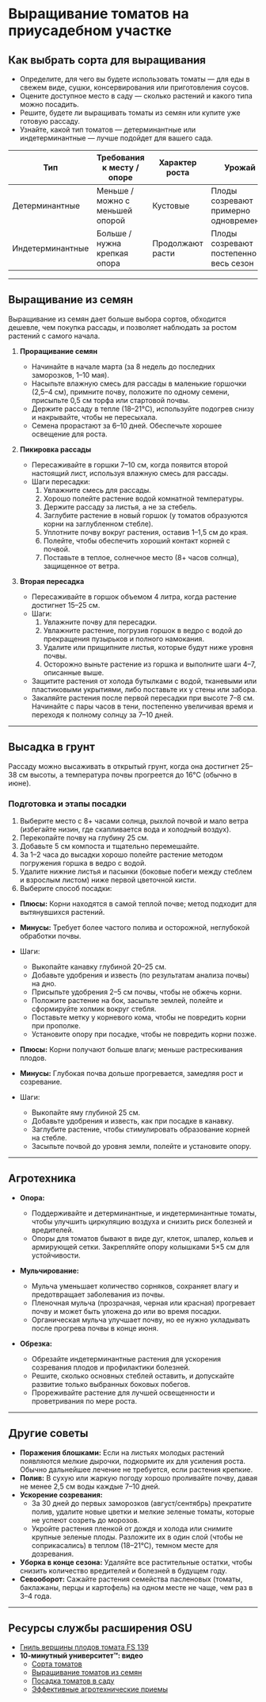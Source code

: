 # Выращивание томатов на приусадебном участке

## Как выбрать сорта для выращивания

- Определите, для чего вы будете использовать томаты — для еды в свежем виде, сушки, консервирования или приготовления соусов.
- Оцените доступное место в саду — сколько растений и какого типа можно посадить.
- Решите, будете ли выращивать томаты из семян или купите уже готовую рассаду.
- Узнайте, какой тип томатов — детерминантные или индетерминантные — лучше подойдет для вашего сада.


| Тип           | Требования к месту / опоре      | Характер роста   | Урожай                           |
|---------------|---------------------------------|------------------|----------------------------------|
| Детерминантные| Меньше / можно с меньшей опорой | Кустовые         | Плоды созревают примерно одновременно |
| Индетерминантные| Больше / нужна крепкая опора   | Продолжают расти | Плоды созревают постепенно весь сезон |

---

## Выращивание из семян

Выращивание из семян дает больше выбора сортов, обходится дешевле, чем покупка рассады, и позволяет наблюдать за ростом растений с самого начала.

1. **Проращивание семян**
   - Начинайте в начале марта (за 8 недель до последних заморозков, 1–10 мая).
   - Насыпьте влажную смесь для рассады в маленькие горшочки (2,5–4 см), примните почву, положите по одному семени, присыпьте 0,5 см торфа или стартовой почвы.
   - Держите рассаду в тепле (18–21°C), используйте подогрев снизу и накрывайте, чтобы не пересыхала.
   - Семена прорастают за 6–10 дней. Обеспечьте хорошее освещение для роста.

2. **Пикировка рассады**
   - Пересаживайте в горшки 7–10 см, когда появится второй настоящий лист, используя влажную смесь для рассады.
   - Шаги пересадки:
     1. Увлажните смесь для рассады.
     2. Хорошо полейте растение водой комнатной температуры.
     3. Держите рассаду за листья, а не за стебель.
     4. Заглубите растение в новый горшок (у томатов образуются корни на заглубленном стебле).
     5. Уплотните почву вокруг растения, оставив 1–1,5 см до края.
     6. Полейте, чтобы обеспечить хороший контакт корней с почвой.
     7. Поставьте в теплое, солнечное место (8+ часов солнца), защищенное от ветра.

3. **Вторая пересадка**
   - Пересаживайте в горшок объемом 4 литра, когда растение достигнет 15–25 см.
   - Шаги:
     1. Увлажните почву для пересадки.
     2. Увлажните растение, погрузив горшок в ведро с водой до прекращения пузырьков и полного намокания.
     3. Удалите или прищипните листья, которые будут ниже уровня почвы.
     4. Осторожно выньте растение из горшка и выполните шаги 4–7, описанные выше.
   - Защитите растения от холода бутылками с водой, тканевыми или пластиковыми укрытиями, либо поставьте их у стены или забора.
   - Закаляйте растения после первой пересадки при высоте 7–8 см. Начинайте с пары часов в тени, постепенно увеличивая время и переходя к полному солнцу за 7–10 дней.

---

## Высадка в грунт

Рассаду можно высаживать в открытый грунт, когда она достигнет 25–38 см высоты, а температура почвы прогреется до 16°C (обычно в июне).

### Подготовка и этапы посадки

1. Выберите место с 8+ часами солнца, рыхлой почвой и мало ветра (избегайте низин, где скапливается вода и холодный воздух).
2. Перекопайте почву на глубину 25 см.
3. Добавьте 5 см компоста и тщательно перемешайте.
4. За 1–2 часа до высадки хорошо полейте растение методом погружения горшка в ведро с водой.
5. Удалите нижние листья и пасынки (боковые побеги между стеблем и взрослым листом) ниже первой цветочной кисти.
6. Выберите способ посадки:


- **Плюсы:** Корни находятся в самой теплой почве; метод подходит для вытянувшихся растений.
- **Минусы:** Требует более частого полива и осторожной, неглубокой обработки почвы.
- Шаги:
  - Выкопайте канавку глубиной 20–25 см.
  - Добавьте удобрения и известь (по результатам анализа почвы) на дно.
  - Присыпьте удобрения 2–5 см почвы, чтобы не обжечь корни.
  - Положите растение на бок, засыпьте землей, полейте и сформируйте холмик вокруг стебля.
  - Поставьте метку у корневого кома, чтобы не повредить корни при прополке.
  - Установите опору при посадке, чтобы не повредить корни позже.


- **Плюсы:** Корни получают больше влаги; меньше растрескивания плодов.
- **Минусы:** Глубокая почва дольше прогревается, замедляя рост и созревание.
- Шаги:
  - Выкопайте яму глубиной 25 см.
  - Добавьте удобрения и известь, как при посадке в канавку.
  - Заглубите растение, чтобы стимулировать образование корней на стебле.
  - Засыпьте почвой до уровня земли, полейте и установите опору.

---

## Агротехника

- **Опора:**
  - Поддерживайте и детерминантные, и индетерминантные томаты, чтобы улучшить циркуляцию воздуха и снизить риск болезней и вредителей.
  - Опоры для томатов бывают в виде дуг, клеток, шпалер, кольев и армирующей сетки. Закрепляйте опору колышками 5×5 см для устойчивости.

- **Мульчирование:**
  - Мульча уменьшает количество сорняков, сохраняет влагу и предотвращает заболевания из почвы.
  - Пленочная мульча (прозрачная, черная или красная) прогревает почву и может быть уложена до или во время посадки.
  - Органическая мульча улучшает почву, но ее нужно укладывать после прогрева почвы в конце июня.

- **Обрезка:**
  - Обрезайте индетерминантные растения для ускорения созревания плодов и профилактики болезней.
  - Решите, сколько основных стеблей оставить, и допускайте развитие только выбранных боковых побегов.
  - Прореживайте растение для лучшей освещенности и проветривания по мере роста.

---

## Другие советы

- **Поражения блошками:** Если на листьях молодых растений появляются мелкие дырочки, подкормите их для усиления роста. Обычно дальнейшее лечение не требуется, если растения крепкие.
- **Полив:** В сухую или жаркую погоду хорошо проливайте почву, давая не менее 2,5 см воды каждые 7–10 дней.
- **Ускорение созревания:**
  - За 30 дней до первых заморозков (август/сентябрь) прекратите полив, удалите новые цветки и мелкие зеленые томаты, которые не успеют созреть до морозов.
  - Укройте растения пленкой от дождя и холода или снимите крупные зеленые плоды. Разложите их в один слой (чтобы не соприкасались) в теплом (18–21°C), темном месте для дозревания.
- **Уборка в конце сезона:** Удаляйте все растительные остатки, чтобы снизить количество вредителей и болезней в будущем году.
- **Севооборот:** Сажайте растения семейства пасленовых (томаты, баклажаны, перцы и картофель) на одном месте не чаще, чем раз в 3–4 года.

---

## Ресурсы службы расширения OSU

- [Гниль вершины плодов томата FS 139](http://catalog.extension.oregonstate.edu/)
- **10-минутный университет™: видео**
  - [Сорта томатов](https://www.youtube.com/watch?v=K0Sl3YWDazo)
  - [Выращивание томатов из семян](https://www.youtube.com/watch?v=Zs0lZNMIuzA)
  - [Посадка томатов в саду](https://www.youtube.com/watch?v=Pucpx5fuKdk)
  - [Эффективные агротехнические приемы](https://www.youtube.com/watch?v=lpVBg-e_1vE)
